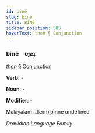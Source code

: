 ```yaml
---
id: binë
slug: binë
title: BİNË
sidebar_position: 585
hoverText: then § Conjunction
---
```


### binë&emsp;<span kind="abugida">ʋɟƨʇ</span>

*then* **§** Conjunction

**Verb**: -

**Noun**: -

**Modifier**: -

Malayalam പിന്നെ pinne undefined

*Dravidian Language Family*